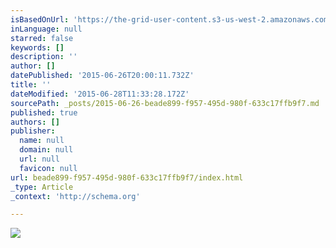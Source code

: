 ```yaml
---
isBasedOnUrl: 'https://the-grid-user-content.s3-us-west-2.amazonaws.com/55a9be56-9b01-4fb2-a689-9fcf101c5951.jpg'
inLanguage: null
starred: false
keywords: []
description: ''
author: []
datePublished: '2015-06-26T20:00:11.732Z'
title: ''
dateModified: '2015-06-28T11:33:28.172Z'
sourcePath: _posts/2015-06-26-beade899-f957-495d-980f-633c17ffb9f7.md
published: true
authors: []
publisher:
  name: null
  domain: null
  url: null
  favicon: null
url: beade899-f957-495d-980f-633c17ffb9f7/index.html
_type: Article
_context: 'http://schema.org'

---
```

![](https://the-grid-user-content.s3-us-west-2.amazonaws.com/55a9be56-9b01-4fb2-a689-9fcf101c5951.jpg)